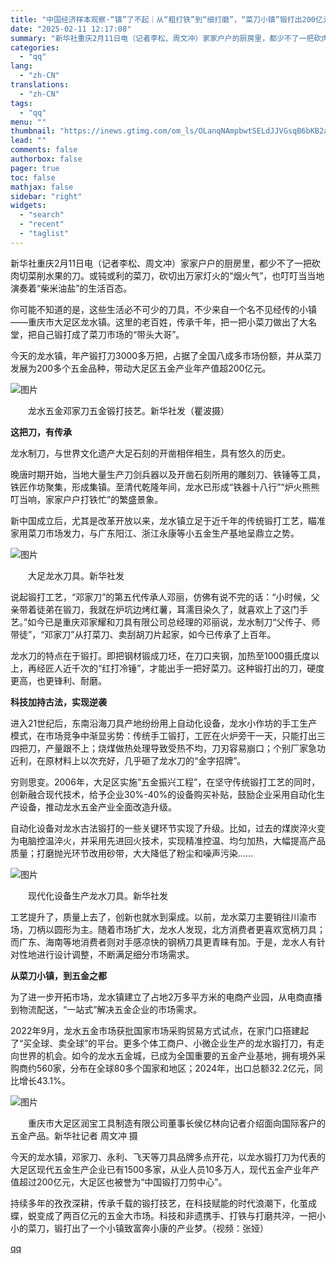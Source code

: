 ```yaml
---
title: "中国经济样本观察·“镇”了不起｜从“粗打铁”到“细打磨”，“菜刀小镇”锻打出200亿元大产业"
date: "2025-02-11 12:17:08"
summary: "新华社重庆2月11日电（记者李松、周文冲）家家户户的厨房里，都少不了一把砍肉切菜削水果的刀。或钝..."
categories:
  - "qq"
lang:
  - "zh-CN"
translations:
  - "zh-CN"
tags:
  - "qq"
menu: ""
thumbnail: "https://inews.gtimg.com/om_ls/OLanqNAmpbwtSELdJJVGsqB6bKB2alhNr55YlQQs0_XYoAA_640360/0"
lead: ""
comments: false
authorbox: false
pager: true
toc: false
mathjax: false
sidebar: "right"
widgets:
  - "search"
  - "recent"
  - "taglist"
---
```


新华社重庆2月11日电（记者李松、周文冲）家家户户的厨房里，都少不了一把砍肉切菜削水果的刀。或钝或利的菜刀，砍切出万家灯火的“烟火气”，也叮叮当当地演奏着“柴米油盐”的生活百态。

你可能不知道的是，这些生活必不可少的刀具，不少来自一个名不见经传的小镇——重庆市大足区龙水镇。这里的老百姓，传承千年，把一把小菜刀做出了大名堂，把自己锻打成了菜刀市场的“带头大哥”。

今天的龙水镇，年产锻打刀3000多万把，占据了全国八成多市场份额，并从菜刀发展为200多个五金品种，带动大足区五金产业年产值超200亿元。

![图片](https://inews.gtimg.com/om_bt/OPz3eM6ZtvnPImdfnrhR0Fzq2v2gXlrCVsLwYxaZf-F-oAA/641)

　　龙水五金邓家刀五金锻打技艺。新华社发（瞿波摄）

**这把刀，有传承**

龙水制刀，与世界文化遗产大足石刻的开凿相伴相生，具有悠久的历史。

晚唐时期开始，当地大量生产刀剑兵器以及开凿石刻所用的雕刻刀、铁锤等工具，铁匠作坊聚集，形成集镇。至清代乾隆年间，龙水已形成“铁器十八行”“炉火熊熊叮当响，家家户户打铁忙”的繁盛景象。

新中国成立后，尤其是改革开放以来，龙水镇立足于近千年的传统锻打工艺，瞄准家用菜刀市场发力，与广东阳江、浙江永康等小五金生产基地呈鼎立之势。

![图片](https://inews.gtimg.com/om_bt/O-IxHwExmFa-nDphV8Du1rIA282yJenT7zbuOV6EBppc8AA/1000)

　　大足龙水刀具。新华社发

说起锻打工艺，“邓家刀”的第五代传承人邓丽，仿佛有说不完的话：“小时候，父亲带着徒弟在锻刀，我就在炉坑边烤红薯，耳濡目染久了，就喜欢上了这门手艺。”如今已是重庆邓家耀和刀具有限公司总经理的邓丽说，龙水制刀“父传子、师带徒”，“邓家刀”从打菜刀、卖刮胡刀片起家，如今已传承了上百年。

龙水刀的特点在于锻打。即把钢材锻成刀坯，在刀口夹钢，加热至1000摄氏度以上，再经匠人近千次的“红打冷锤”，才能出手一把好菜刀。这种锻打出的刀，硬度更高，也更锋利、耐磨。

**科技加持古法，实现逆袭**

进入21世纪后，东南沿海刀具产地纷纷用上自动化设备，龙水小作坊的手工生产模式，在市场竞争中渐显劣势：传统手工锻打，工匠在火炉旁干一天，只能打出三四把刀，产量跟不上；烧煤做热处理导致受热不均，刀刃容易崩口；个别厂家急功近利，在原材料上以次充好，几乎砸了龙水刀的“金字招牌”。

穷则思变。2006年，大足区实施“五金振兴工程”，在坚守传统锻打工艺的同时，创新融合现代技术，给予企业30%-40%的设备购买补贴，鼓励企业采用自动化生产设备，推动龙水五金产业全面改造升级。

自动化设备对龙水古法锻打的一些关键环节实现了升级。比如，过去的煤炭淬火变为电脑控温淬火，并采用先进回火技术，实现精准控温、均匀加热，大幅提高产品质量；打磨抛光环节改用砂带，大大降低了粉尘和噪声污染……

![图片](https://inews.gtimg.com/om_bt/OGGFX1F7Mu_kdKXH1wv2yk9xWuKmcssj_8eVfmXzhslpEAA/1000)

　　现代化设备生产龙水刀具。新华社发

工艺提升了，质量上去了，创新也就水到渠成。以前，龙水菜刀主要销往川渝市场，刀柄以圆形为主。随着市场扩大，龙水人发现，北方消费者更喜欢宽柄刀具；而广东、海南等地消费者则对手感凉快的钢柄刀具更青睐有加。于是，龙水人有针对性地进行设计调整，不断满足细分市场需求。

**从菜刀小镇，到五金之都**

为了进一步开拓市场，龙水镇建立了占地2万多平方米的电商产业园，从电商直播到物流配送，“一站式”解决五金企业的市场需求。

2022年9月，龙水五金市场获批国家市场采购贸易方式试点，在家门口搭建起了“买全球、卖全球”的平台。更多个体工商户、小微企业生产的龙水锻打刀，有走向世界的机会。如今的龙水五金城，已成为全国重要的五金产业基地，拥有境外采购商约560家，分布在全球80多个国家和地区；2024年，出口总额32.2亿元，同比增长43.1%。

![图片](https://inews.gtimg.com/om_bt/OOlloSsc3084dRfO2-QUezrKaIM9UAfe1-qrjVibi6QWoAA/1000)

　　重庆市大足区润宝工具制造有限公司董事长侯亿林向记者介绍面向国际客户的五金产品。新华社记者 周文冲 摄

今天的龙水镇，邓家刀、永利、飞天等刀具品牌多点开花，以龙水锻打刀为代表的大足区现代五金生产企业已有1500多家，从业人员10多万人，现代五金产业年产值超过200亿元，大足区也被誉为“中国锻打刀剪中心”。

持续多年的孜孜深耕，传承千载的锻打技艺，在科技赋能的时代浪潮下，化茧成蝶，蜕变成了两百亿元的五金大市场。科技和非遗携手、打铁与打磨共淬，一把小小的菜刀，锻打出了一个小镇致富奔小康的产业梦。（视频：张娅）

[qq](https://new.qq.com/rain/a/20250211A03XE100)
